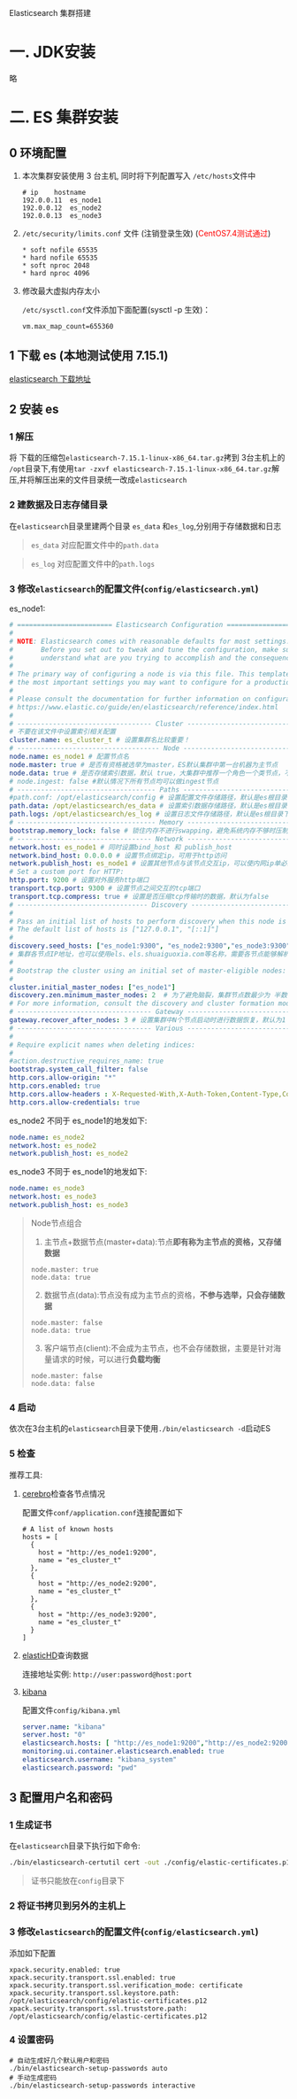 Elasticsearch 集群搭建

# 一. JDK安装

略

# 二. ES 集群安装

## 0 环境配置

1. 本次集群安装使用 3 台主机, 同时将下列配置写入 `/etc/hosts`文件中

    ```
    # ip	hostname
    192.0.0.11	es_node1
    192.0.0.12	es_node2
    192.0.0.13	es_node3
    ```

2. `/etc/security/limits.conf` 文件 (注销登录生效) (<font style="color:red">CentOS7.4测试通过</font>)

    ```
    * soft nofile 65535
    * hard nofile 65535
    * soft nproc 2048
    * hard nproc 4096
    ```

3. 修改最大虚拟内存太小

   `/etc/sysctl.conf`文件添加下面配置(sysctl -p 生效)：

   ```
   vm.max_map_count=655360
   ```

## 1 下载 es (本地测试使用 7.15.1)

[elasticsearch 下载地址](https://www.elastic.co/cn/downloads/elasticsearch)

## 2 安装 es

### 1 解压 

将 下载的压缩包`elasticsearch-7.15.1-linux-x86_64.tar.gz`拷到 3台主机上的 `/opt`目录下,有使用`tar -zxvf elasticsearch-7.15.1-linux-x86_64.tar.gz`解压,并将解压出来的文件目录统一改成`elasticsearch`

### 2 建数据及日志存储目录

在`elasticsearch`目录里建两个目录 `es_data` 和`es_log`,分别用于存储数据和日志

> `es_data` 对应配置文件中的`path.data`

> `es_log` 对应配置文件中的`path.logs`

### 3 修改`elasticsearch`的配置文件(`config/elasticsearch.yml`)

es_node1: 

```yml
# ======================== Elasticsearch Configuration =========================
#
# NOTE: Elasticsearch comes with reasonable defaults for most settings.
#       Before you set out to tweak and tune the configuration, make sure you
#       understand what are you trying to accomplish and the consequences.
#
# The primary way of configuring a node is via this file. This template lists
# the most important settings you may want to configure for a production cluster.
#
# Please consult the documentation for further information on configuration options:
# https://www.elastic.co/guide/en/elasticsearch/reference/index.html
#
# ---------------------------------- Cluster -----------------------------------
# 不要在该文件中设置索引相关配置
cluster.name: es_cluster_t # 设置集群名比较重要！
# ------------------------------------ Node ------------------------------------
node.name: es_node1 # 配置节点名
node.master: true # 是否有资格被选举为master，ES默认集群中第一台机器为主节点
node.data: true # 是否存储索引数据，默认 true，大集群中推荐一个角色一个类节点，不要身兼多职
# node.ingest: false #默认情况下所有节点均可以做ingest节点
# ----------------------------------- Paths ------------------------------------
#path.conf: /opt/elasticsearch/config # 设置配置文件存储路径，默认是es根目录下的config目录
path.data: /opt/elasticsearch/es_data # 设置索引数据存储路径，默认是es根目录下的data目录
path.logs: /opt/elasticsearch/es_log # 设置日志文件存储路径，默认是es根目录下的log目录
# ----------------------------------- Memory -----------------------------------
bootstrap.memory_lock: false # 锁住内存不进行swapping，避免系统内存不够时压制JVM虚拟内存
# ---------------------------------- Network -----------------------------------
network.host: es_node1 # 同时设置bind_host 和 publish_host
network.bind_host: 0.0.0.0 # 设置节点绑定ip，可用于http访问
network.publish_host: es_node1 # 设置其他节点与该节点交互ip，可以使内网ip单必须是真实ip
# Set a custom port for HTTP:
http.port: 9200 # 设置对外服务http端口
transport.tcp.port: 9300 # 设置节点之间交互的tcp端口
transport.tcp.compress: true # 设置是否压缩tcp传输时的数据，默认为false
# --------------------------------- Discovery ----------------------------------
#
# Pass an initial list of hosts to perform discovery when this node is started:
# The default list of hosts is ["127.0.0.1", "[::1]"]
#
discovery.seed_hosts: ["es_node1:9300", "es_node2:9300","es_node3:9300"]
# 集群各节点IP地址，也可以使用els、els.shuaiguoxia.com等名称，需要各节点能够解析
#
# Bootstrap the cluster using an initial set of master-eligible nodes:
#
cluster.initial_master_nodes: ["es_node1"]
discovery.zen.minimum_master_nodes: 2  # 为了避免脑裂，集群节点数最少为 半数+1
# For more information, consult the discovery and cluster formation module documentation.
# ---------------------------------- Gateway -----------------------------------
gateway.recover_after_nodes: 3 # 设置集群中N个节点启动时进行数据恢复，默认为1
# ---------------------------------- Various -----------------------------------
#
# Require explicit names when deleting indices:
#
#action.destructive_requires_name: true
bootstrap.system_call_filter: false
http.cors.allow-origin: "*"
http.cors.enabled: true
http.cors.allow-headers : X-Requested-With,X-Auth-Token,Content-Type,Content-Length,Authorization
http.cors.allow-credentials: true
```

es_node2 不同于 es_node1的地发如下:

```yml
node.name: es_node2
network.host: es_node2
network.publish_host: es_node2
```

es_node3 不同于 es_node1的地发如下:

```yml
node.name: es_node3
network.host: es_node3
network.publish_host: es_node3
```

>  Node节点组合
>
>  1. 主节点+数据节点(master+data):节点**即有称为主节点的资格，又存储数据**
>
>  	```
>	node.master: true
>  	node.data: true
>  	```
>  
>  2. 数据节点(data):节点没有成为主节点的资格，**不参与选举，只会存储数据**
>
>  	```
>	node.master: false
>  	node.data: true
>	```
>  
>  3. 客户端节点(client):不会成为主节点，也不会存储数据，主要是针对海量请求的时候，可以进行**负载均衡**
>  
>  	```
>	node.master: false
>  	node.data: false
>	```

### 4 启动

依次在3台主机的`elasticsearch`目录下使用`./bin/elasticsearch -d`启动ES

### 5 检查

推荐工具:

1. [cerebro](https://github.com/lmenezes/cerebro)检查各节点情况

   配置文件`conf/application.conf`连接配置如下

   ```
   # A list of known hosts
   hosts = [
     {
       host = "http://es_node1:9200",
       name = "es_cluster_t"
     },
     {
       host = "http://es_node2:9200",
       name = "es_cluster_t"
     },
     {
       host = "http://es_node3:9200",
       name = "es_cluster_t"
     }
   ]
   ```

2. [elasticHD](https://github.com/qax-os/ElasticHD)查询数据

   连接地址实例: `http://user:password@host:port`
   
3. [kibana](https://www.elastic.co/cn/downloads/kibana)

   配置文件`config/kibana.yml`

   ```yml
   server.name: "kibana"
   server.host: "0"
   elasticsearch.hosts: [ "http://es_node1:9200","http://es_node2:9200","http://es_node3:9200"]
   monitoring.ui.container.elasticsearch.enabled: true
   elasticsearch.username: "kibana_system"
   elasticsearch.password: "pwd"
   ```

## 3 配置用户名和密码

### 1 生成证书

在`elasticsearch`目录下执行如下命令:

```bash
./bin/elasticsearch-certutil cert -out ./config/elastic-certificates.p12 -pass ""
```

>  证书只能放在`config`目录下

### 2 将证书拷贝到另外的主机上

### 3 修改`elasticsearch`的配置文件(`config/elasticsearch.yml`)

添加如下配置

```
xpack.security.enabled: true
xpack.security.transport.ssl.enabled: true
xpack.security.transport.ssl.verification_mode: certificate
xpack.security.transport.ssl.keystore.path: /opt/elasticsearch/config/elastic-certificates.p12
xpack.security.transport.ssl.truststore.path: /opt/elasticsearch/config/elastic-certificates.p12
```

### 4 设置密码

```
# 自动生成好几个默认用户和密码
./bin/elasticsearch-setup-passwords auto
# 手动生成密码
./bin/elasticsearch-setup-passwords interactive 
```







